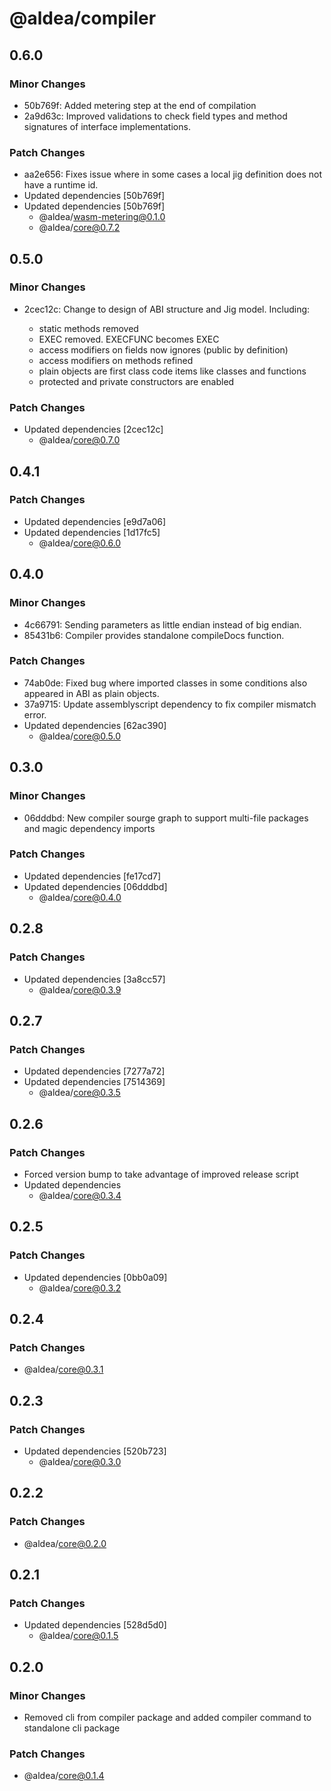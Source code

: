 # @aldea/compiler

## 0.6.0

### Minor Changes

- 50b769f: Added metering step at the end of compilation
- 2a9d63c: Improved validations to check field types and method signatures of interface implementations.

### Patch Changes

- aa2e656: Fixes issue where in some cases a local jig definition does not have a runtime id.
- Updated dependencies [50b769f]
- Updated dependencies [50b769f]
  - @aldea/wasm-metering@0.1.0
  - @aldea/core@0.7.2

## 0.5.0

### Minor Changes

- 2cec12c: Change to design of ABI structure and Jig model. Including:

  - static methods removed
  - EXEC removed. EXECFUNC becomes EXEC
  - access modifiers on fields now ignores (public by definition)
  - access modifiers on methods refined
  - plain objects are first class code items like classes and functions
  - protected and private constructors are enabled

### Patch Changes

- Updated dependencies [2cec12c]
  - @aldea/core@0.7.0

## 0.4.1

### Patch Changes

- Updated dependencies [e9d7a06]
- Updated dependencies [1d17fc5]
  - @aldea/core@0.6.0

## 0.4.0

### Minor Changes

- 4c66791: Sending parameters as little endian instead of big endian.
- 85431b6: Compiler provides standalone compileDocs function.

### Patch Changes

- 74ab0de: Fixed bug where imported classes in some conditions also appeared in ABI as plain objects.
- 37a9715: Update assemblyscript dependency to fix compiler mismatch error.
- Updated dependencies [62ac390]
  - @aldea/core@0.5.0

## 0.3.0

### Minor Changes

- 06dddbd: New compiler sourge graph to support multi-file packages and magic dependency imports

### Patch Changes

- Updated dependencies [fe17cd7]
- Updated dependencies [06dddbd]
  - @aldea/core@0.4.0

## 0.2.8

### Patch Changes

- Updated dependencies [3a8cc57]
  - @aldea/core@0.3.9

## 0.2.7

### Patch Changes

- Updated dependencies [7277a72]
- Updated dependencies [7514369]
  - @aldea/core@0.3.5

## 0.2.6

### Patch Changes

- Forced version bump to take advantage of improved release script
- Updated dependencies
  - @aldea/core@0.3.4

## 0.2.5

### Patch Changes

- Updated dependencies [0bb0a09]
  - @aldea/core@0.3.2

## 0.2.4

### Patch Changes

- @aldea/core@0.3.1

## 0.2.3

### Patch Changes

- Updated dependencies [520b723]
  - @aldea/core@0.3.0

## 0.2.2

### Patch Changes

- @aldea/core@0.2.0

## 0.2.1

### Patch Changes

- Updated dependencies [528d5d0]
  - @aldea/core@0.1.5

## 0.2.0

### Minor Changes

- Removed cli from compiler package and added compiler command to standalone cli package

### Patch Changes

- @aldea/core@0.1.4
